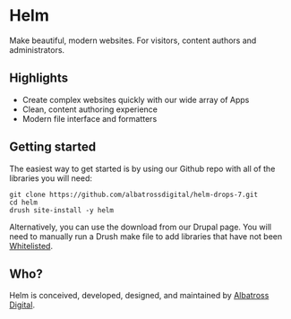 
Helm
====

Make beautiful, modern websites. For visitors, content authors and administrators.


Highlights
----------

* Create complex websites quickly with our wide array of Apps
* Clean, content authoring experience
* Modern file interface and formatters


Getting started
---------------

The easiest way to get started is by using our Github repo with all of the libraries you will need:
```
git clone https://github.com/albatrossdigital/helm-drops-7.git
cd helm
drush site-install -y helm
```

Alternatively, you can use the download from our Drupal page. You will need to manually run a Drush make file to add 
libraries that have not been [Whitelisted](@todo).


Who?
----

Helm is conceived, developed, designed, and maintained by [Albatross Digital](http://albatrossdigital.com).